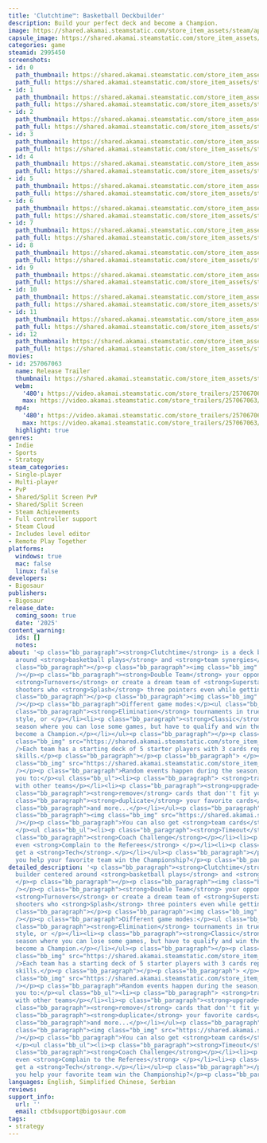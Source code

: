 ```yaml
---
title: 'Clutchtime™: Basketball Deckbuilder'
description: Build your perfect deck and become a Champion.
image: https://shared.akamai.steamstatic.com/store_item_assets/steam/apps/2995450/header.jpg?t=1731446592
capsule_image: https://shared.akamai.steamstatic.com/store_item_assets/steam/apps/2995450/91765e76c4f20917b2bc858b4b7f398dc507fa7a/capsule_231x87.jpg?t=1731446592
categories: game
steamid: 2995450
screenshots:
- id: 0
  path_thumbnail: https://shared.akamai.steamstatic.com/store_item_assets/steam/apps/2995450/ss_47ddb1df67607f735651d161b4208bc1111c2026.600x338.jpg?t=1731446592
  path_full: https://shared.akamai.steamstatic.com/store_item_assets/steam/apps/2995450/ss_47ddb1df67607f735651d161b4208bc1111c2026.1920x1080.jpg?t=1731446592
- id: 1
  path_thumbnail: https://shared.akamai.steamstatic.com/store_item_assets/steam/apps/2995450/ss_6c9e142e9ce8a880a2d7e6723247c004baaa2114.600x338.jpg?t=1731446592
  path_full: https://shared.akamai.steamstatic.com/store_item_assets/steam/apps/2995450/ss_6c9e142e9ce8a880a2d7e6723247c004baaa2114.1920x1080.jpg?t=1731446592
- id: 2
  path_thumbnail: https://shared.akamai.steamstatic.com/store_item_assets/steam/apps/2995450/ss_5f94b9dd932d65bfa454914852fb688bb378e26e.600x338.jpg?t=1731446592
  path_full: https://shared.akamai.steamstatic.com/store_item_assets/steam/apps/2995450/ss_5f94b9dd932d65bfa454914852fb688bb378e26e.1920x1080.jpg?t=1731446592
- id: 3
  path_thumbnail: https://shared.akamai.steamstatic.com/store_item_assets/steam/apps/2995450/ss_b8d2aec805d9a35a4280cdf80fe347c4f0d15f1f.600x338.jpg?t=1731446592
  path_full: https://shared.akamai.steamstatic.com/store_item_assets/steam/apps/2995450/ss_b8d2aec805d9a35a4280cdf80fe347c4f0d15f1f.1920x1080.jpg?t=1731446592
- id: 4
  path_thumbnail: https://shared.akamai.steamstatic.com/store_item_assets/steam/apps/2995450/ss_0b6d9857bdcf525cf2b7ce07f43520fa52c28f5f.600x338.jpg?t=1731446592
  path_full: https://shared.akamai.steamstatic.com/store_item_assets/steam/apps/2995450/ss_0b6d9857bdcf525cf2b7ce07f43520fa52c28f5f.1920x1080.jpg?t=1731446592
- id: 5
  path_thumbnail: https://shared.akamai.steamstatic.com/store_item_assets/steam/apps/2995450/ss_6ac9d4df97b82fb469a1e130f0681e4cc36b87c5.600x338.jpg?t=1731446592
  path_full: https://shared.akamai.steamstatic.com/store_item_assets/steam/apps/2995450/ss_6ac9d4df97b82fb469a1e130f0681e4cc36b87c5.1920x1080.jpg?t=1731446592
- id: 6
  path_thumbnail: https://shared.akamai.steamstatic.com/store_item_assets/steam/apps/2995450/ss_b9a09de876b3e935a73f26fb924c9b82230ae783.600x338.jpg?t=1731446592
  path_full: https://shared.akamai.steamstatic.com/store_item_assets/steam/apps/2995450/ss_b9a09de876b3e935a73f26fb924c9b82230ae783.1920x1080.jpg?t=1731446592
- id: 7
  path_thumbnail: https://shared.akamai.steamstatic.com/store_item_assets/steam/apps/2995450/ss_2b82087c0eda12a90716e9cafab04f7739654282.600x338.jpg?t=1731446592
  path_full: https://shared.akamai.steamstatic.com/store_item_assets/steam/apps/2995450/ss_2b82087c0eda12a90716e9cafab04f7739654282.1920x1080.jpg?t=1731446592
- id: 8
  path_thumbnail: https://shared.akamai.steamstatic.com/store_item_assets/steam/apps/2995450/ss_1bc93439909d3d822c8a5dc750794ac16d54f1fc.600x338.jpg?t=1731446592
  path_full: https://shared.akamai.steamstatic.com/store_item_assets/steam/apps/2995450/ss_1bc93439909d3d822c8a5dc750794ac16d54f1fc.1920x1080.jpg?t=1731446592
- id: 9
  path_thumbnail: https://shared.akamai.steamstatic.com/store_item_assets/steam/apps/2995450/ss_701d27aa413cb5a2bd3581c0648e8f7b98cc154d.600x338.jpg?t=1731446592
  path_full: https://shared.akamai.steamstatic.com/store_item_assets/steam/apps/2995450/ss_701d27aa413cb5a2bd3581c0648e8f7b98cc154d.1920x1080.jpg?t=1731446592
- id: 10
  path_thumbnail: https://shared.akamai.steamstatic.com/store_item_assets/steam/apps/2995450/ss_3f5ec5795c1f8441d939d66e91b75bd559a96fa0.600x338.jpg?t=1731446592
  path_full: https://shared.akamai.steamstatic.com/store_item_assets/steam/apps/2995450/ss_3f5ec5795c1f8441d939d66e91b75bd559a96fa0.1920x1080.jpg?t=1731446592
- id: 11
  path_thumbnail: https://shared.akamai.steamstatic.com/store_item_assets/steam/apps/2995450/ss_06a1eea7c74a2c6d2cd5c88570e9d59c8fe5346c.600x338.jpg?t=1731446592
  path_full: https://shared.akamai.steamstatic.com/store_item_assets/steam/apps/2995450/ss_06a1eea7c74a2c6d2cd5c88570e9d59c8fe5346c.1920x1080.jpg?t=1731446592
- id: 12
  path_thumbnail: https://shared.akamai.steamstatic.com/store_item_assets/steam/apps/2995450/ss_f43909d06c1f540128ab4993037ac50e9b6fb98a.600x338.jpg?t=1731446592
  path_full: https://shared.akamai.steamstatic.com/store_item_assets/steam/apps/2995450/ss_f43909d06c1f540128ab4993037ac50e9b6fb98a.1920x1080.jpg?t=1731446592
movies:
- id: 257067063
  name: Release Trailer
  thumbnail: https://shared.akamai.steamstatic.com/store_item_assets/steam/apps/257067063/d1e4cf74b365bc99fba56f9cf20ca8ad8621c429/movie_600x337.jpg?t=1729506407
  webm:
    '480': https://video.akamai.steamstatic.com/store_trailers/257067063/movie480_vp9.webm?t=1729506407
    max: https://video.akamai.steamstatic.com/store_trailers/257067063/movie_max_vp9.webm?t=1729506407
  mp4:
    '480': https://video.akamai.steamstatic.com/store_trailers/257067063/movie480.mp4?t=1729506407
    max: https://video.akamai.steamstatic.com/store_trailers/257067063/movie_max.mp4?t=1729506407
  highlight: true
genres:
- Indie
- Sports
- Strategy
steam_categories:
- Single-player
- Multi-player
- PvP
- Shared/Split Screen PvP
- Shared/Split Screen
- Steam Achievements
- Full controller support
- Steam Cloud
- Includes level editor
- Remote Play Together
platforms:
  windows: true
  mac: false
  linux: false
developers:
- Bigosaur
publishers:
- Bigosaur
release_date:
  coming_soon: true
  date: '2025'
content_warning:
  ids: []
  notes:
about: '<p class="bb_paragraph"><strong>Clutchtime</strong> is a deck builder centered
  around <strong>basketball plays</strong> and <strong>team synergies</strong>. </p><p
  class="bb_paragraph"></p><p class="bb_paragraph"><img class="bb_img" src="https://shared.akamai.steamstatic.com/store_item_assets/steam/apps/2995450/extras/store-cards-row1b.png?t=1731446592"
  /></p><p class="bb_paragraph"><strong>Double Team</strong> your opponents and force
  <strong>Turnovers</strong> or create a dream team of <strong>Superstar</strong>
  shooters who <strong>Splash</strong> three pointers even while getting fouled.</p><p
  class="bb_paragraph"></p><p class="bb_paragraph"><img class="bb_img" src="https://shared.akamai.steamstatic.com/store_item_assets/steam/apps/2995450/extras/store-cups.png?t=1731446592"
  /></p><p class="bb_paragraph">Different game modes:</p><ul class="bb_ul"><li><p
  class="bb_paragraph"><strong>Elimination</strong> tournaments in true <strong>roguelike</strong>
  style, or </p></li><li><p class="bb_paragraph"><strong>Classic</strong> regular
  season where you can lose some games, but have to qualify and win the playoffs to
  become a Champion.</p></li></ul><p class="bb_paragraph"></p><p class="bb_paragraph"><img
  class="bb_img" src="https://shared.akamai.steamstatic.com/store_item_assets/steam/apps/2995450/extras/store-player-cards.png?t=1731446592"
  />Each team has a starting deck of 5 starter players with 3 cards representing their
  skills.</p><p class="bb_paragraph"></p><p class="bb_paragraph"> </p><p class="bb_paragraph"><img
  class="bb_img" src="https://shared.akamai.steamstatic.com/store_item_assets/steam/apps/2995450/extras/store-card-upgrade.png?t=1731446592"
  /></p><p class="bb_paragraph">Random events happen during the season, which allow
  you to:</p><ul class="bb_ul"><li><p class="bb_paragraph"> <strong>trade</strong>
  with other teams</p></li><li><p class="bb_paragraph"><strong>upgrade</strong> cards</p></li><li><p
  class="bb_paragraph"><strong>remove</strong> cards that don''t fit your strategy</p></li><li><p
  class="bb_paragraph"><strong>duplicate</strong> your favorite cards</p></li><li><p
  class="bb_paragraph">and more...</p></li></ul><p class="bb_paragraph"></p><p class="bb_paragraph"></p><p
  class="bb_paragraph"><img class="bb_img" src="https://shared.akamai.steamstatic.com/store_item_assets/steam/apps/2995450/extras/store-cards-row2.png?t=1731446592"
  /></p><p class="bb_paragraph">You can also get <strong>team cards</strong> like:
  </p><ul class="bb_ul"><li><p class="bb_paragraph"><strong>Timeout</strong>, </p></li><li><p
  class="bb_paragraph"><strong>Coach Challenge</strong></p></li><li><p class="bb_paragraph">or
  even <strong>Complain to the Referees</strong> </p></li><li><p class="bb_paragraph">to
  get a <strong>Tech</strong>.</p></li></ul><p class="bb_paragraph"></p><p class="bb_paragraph">Can
  you help your favorite team win the Championship?</p><p class="bb_paragraph"></p>'
detailed_description: '<p class="bb_paragraph"><strong>Clutchtime</strong> is a deck
  builder centered around <strong>basketball plays</strong> and <strong>team synergies</strong>.
  </p><p class="bb_paragraph"></p><p class="bb_paragraph"><img class="bb_img" src="https://shared.akamai.steamstatic.com/store_item_assets/steam/apps/2995450/extras/store-cards-row1b.png?t=1731446592"
  /></p><p class="bb_paragraph"><strong>Double Team</strong> your opponents and force
  <strong>Turnovers</strong> or create a dream team of <strong>Superstar</strong>
  shooters who <strong>Splash</strong> three pointers even while getting fouled.</p><p
  class="bb_paragraph"></p><p class="bb_paragraph"><img class="bb_img" src="https://shared.akamai.steamstatic.com/store_item_assets/steam/apps/2995450/extras/store-cups.png?t=1731446592"
  /></p><p class="bb_paragraph">Different game modes:</p><ul class="bb_ul"><li><p
  class="bb_paragraph"><strong>Elimination</strong> tournaments in true <strong>roguelike</strong>
  style, or </p></li><li><p class="bb_paragraph"><strong>Classic</strong> regular
  season where you can lose some games, but have to qualify and win the playoffs to
  become a Champion.</p></li></ul><p class="bb_paragraph"></p><p class="bb_paragraph"><img
  class="bb_img" src="https://shared.akamai.steamstatic.com/store_item_assets/steam/apps/2995450/extras/store-player-cards.png?t=1731446592"
  />Each team has a starting deck of 5 starter players with 3 cards representing their
  skills.</p><p class="bb_paragraph"></p><p class="bb_paragraph"> </p><p class="bb_paragraph"><img
  class="bb_img" src="https://shared.akamai.steamstatic.com/store_item_assets/steam/apps/2995450/extras/store-card-upgrade.png?t=1731446592"
  /></p><p class="bb_paragraph">Random events happen during the season, which allow
  you to:</p><ul class="bb_ul"><li><p class="bb_paragraph"> <strong>trade</strong>
  with other teams</p></li><li><p class="bb_paragraph"><strong>upgrade</strong> cards</p></li><li><p
  class="bb_paragraph"><strong>remove</strong> cards that don''t fit your strategy</p></li><li><p
  class="bb_paragraph"><strong>duplicate</strong> your favorite cards</p></li><li><p
  class="bb_paragraph">and more...</p></li></ul><p class="bb_paragraph"></p><p class="bb_paragraph"></p><p
  class="bb_paragraph"><img class="bb_img" src="https://shared.akamai.steamstatic.com/store_item_assets/steam/apps/2995450/extras/store-cards-row2.png?t=1731446592"
  /></p><p class="bb_paragraph">You can also get <strong>team cards</strong> like:
  </p><ul class="bb_ul"><li><p class="bb_paragraph"><strong>Timeout</strong>, </p></li><li><p
  class="bb_paragraph"><strong>Coach Challenge</strong></p></li><li><p class="bb_paragraph">or
  even <strong>Complain to the Referees</strong> </p></li><li><p class="bb_paragraph">to
  get a <strong>Tech</strong>.</p></li></ul><p class="bb_paragraph"></p><p class="bb_paragraph">Can
  you help your favorite team win the Championship?</p><p class="bb_paragraph"></p>'
languages: English, Simplified Chinese, Serbian
reviews:
support_info:
  url: ''
  email: ctbdsupport@bigosaur.com
tags:
- strategy
---
```

